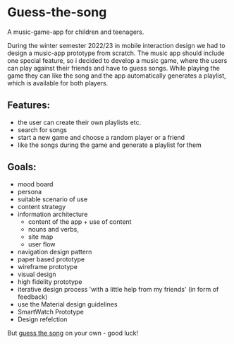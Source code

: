 # Guess-the-song
A music-game-app for children and teenagers. 

During the winter semester 2022/23 in mobile interaction design we had to  design a music-app prototype from scratch. The music app should include one special feature, so i decided to develop a music game, where the users can play against their friends and have to guess songs. While playing the game they can like the song and the app automatically generates a playlist, which is available for both players. 

## Features:
- the user can create their own playlists etc.
- search for songs
- start a new game and choose a random player or a friend
- like the songs during the game and generate a playlist for them

## Goals:
- mood board
- persona
- suitable scenario of use
- content strategy
- information architecture
  - content of the app + use of content
  - nouns and verbs,  
  - site map
  - user flow  
- navigation design pattern
- paper based prototype
- wireframe prototype
- visual design
- high fidelity prototype
- iterative design process 'with a little help from my friends' (in form of feedback)
- use the Material design guidelines
- SmartWatch Prototype
- Design refelction

But [guess the song](https://www.figma.com/proto/dheAHZ0U3SSNNY3MEXkmcL/Guess-the-Music?page-id=0%3A1&type=design&node-id=4-313&viewport=625%2C382%2C0.12&t=ANXZPnTwMWyUVkoD-1&scaling=scale-down&starting-point-node-id=258%3A957&mode=design) on your own - good luck! 
